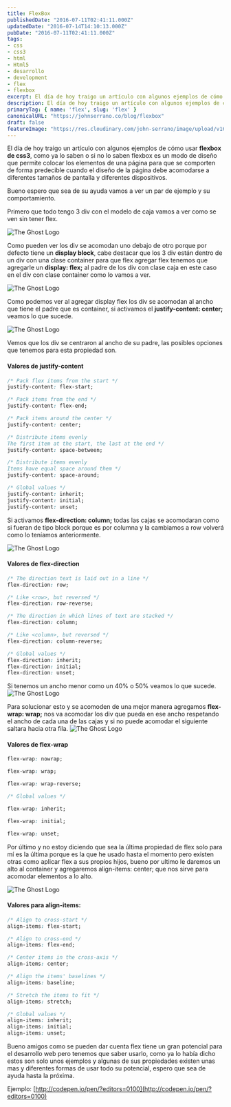 ```yaml
---
title: FlexBox
publishedDate: "2016-07-11T02:41:11.000Z"
updatedDate: "2016-07-14T14:10:13.000Z"
pubDate: "2016-07-11T02:41:11.000Z"
tags: 
- css
- css3
- html
- Html5
- desarrollo
- development
- flex
- flexbox
excerpt: El día de hoy traigo un artículo con algunos ejemplos de cómo usar flexbox de css3, como ya lo saben o si no lo saben flexbox es un modo de diseño que...
description: El día de hoy traigo un artículo con algunos ejemplos de cómo usar flexbox de css3, como ya lo saben o si no lo saben flexbox es un modo de diseño que...
primaryTag: { name: 'flex', slug: 'flex' }
canonicalURL: "https://johnserrano.co/blog/flexbox"
draft: false
featureImage: "https://res.cloudinary.com/john-serrano/image/upload/v1683566387/John%20Serrano/Blog%20Post/flexbox/flex_p3e9pz.jpg"
---
```


El día de hoy traigo un artículo con algunos ejemplos de cómo usar **flexbox de css3**, como ya lo saben o si no lo saben flexbox es un modo de diseño que permite colocar los elementos de una página para que se comporten de forma predecible cuando el diseño de la página debe acomodarse a diferentes tamaños de pantalla y diferentes dispositivos.

Bueno espero que sea de su ayuda vamos a ver un par de ejemplo y su comportamiento.

Primero que todo tengo 3 div con el modelo de caja vamos a ver como se ven sin tener flex.

![The Ghost Logo](https://res.cloudinary.com/john-serrano/image/upload/v1683575085/John%20Serrano/Blog%20Post/flexbox/flex_1_orapgs.jpg)

Como pueden ver los div se acomodan uno debajo de otro porque por defecto tiene un **display block**, cabe destacar que los 3 div están dentro de un div con una clase container para que flex agregar flex tenemos que agregarle un **display: flex;** al padre de los div con clase caja en este caso en el div con clase container como lo vamos a ver.

![The Ghost Logo](https://res.cloudinary.com/john-serrano/image/upload/v1683575085/John%20Serrano/Blog%20Post/flexbox/flex_2_bethcm.jpg)

Como podemos ver al agregar display flex los div se acomodan al ancho que tiene el padre que es container, si activamos el **justify-content: center;** veamos lo que sucede.

![The Ghost Logo](https://res.cloudinary.com/john-serrano/image/upload/v1683575084/John%20Serrano/Blog%20Post/flexbox/flex_3_wwyg3n.jpg)

Vemos que los div se centraron al ancho de su padre, las posibles opciones que tenemos para esta propiedad son.

#### Valores de justify-content

```css
/* Pack flex items from the start */
justify-content: flex-start;

/* Pack items from the end */
justify-content: flex-end;

/* Pack items around the center */ 
justify-content: center;

/* Distribute items evenly
The first item at the start, the last at the end */
justify-content: space-between;

/* Distribute items evenly
Items have equal space around them */
justify-content: space-around;

/* Global values */
justify-content: inherit;
justify-content: initial;
justify-content: unset;
```

Si activamos **flex-direction: column;** todas las cajas se acomodaran como si fueran de tipo block porque es por columna y la cambiamos a row volverá como lo teníamos anteriormente.

![The Ghost Logo](https://res.cloudinary.com/john-serrano/image/upload/v1683575085/John%20Serrano/Blog%20Post/flexbox/flex_4_jraye6.jpg)

#### Valores de flex-direction

```css
/* The direction text is laid out in a line */
flex-direction: row;

/* Like <row>, but reversed */
flex-direction: row-reverse;

/* The direction in which lines of text are stacked */
flex-direction: column;

/* Like <column>, but reversed */
flex-direction: column-reverse;

/* Global values */
flex-direction: inherit;
flex-direction: initial;
flex-direction: unset;
```
    

Si tenemos un ancho menor como un 40%  o 50% veamos lo que sucede.
![The Ghost Logo](https://res.cloudinary.com/john-serrano/image/upload/v1683575085/John%20Serrano/Blog%20Post/flexbox/flex_5_wlkq8i.jpg)

Para solucionar esto y se acomoden de una mejor manera agregamos **flex-wrap: wrap;** nos va acomodar los div que pueda en ese ancho respetando el ancho de cada una de las cajas y si no puede acomodar el siguiente saltara hacia otra fila.
![The Ghost Logo](https://res.cloudinary.com/john-serrano/image/upload/v1683575084/John%20Serrano/Blog%20Post/flexbox/flex_6_pn79iu.jpg)

#### Valores de flex-wrap

```css
flex-wrap: nowrap;

flex-wrap: wrap;

flex-wrap: wrap-reverse;

/* Global values */

flex-wrap: inherit;

flex-wrap: initial;

flex-wrap: unset;
```

Por último y no estoy diciendo que sea la última propiedad de flex solo para mí es la última porque es la que he usado hasta el momento pero existen otras como aplicar flex a sus propios hijos, bueno por ultimo le daremos un alto al container y agregaremos align-items: center; que nos sirve para acomodar elementos a lo alto.

![The Ghost Logo](https://res.cloudinary.com/john-serrano/image/upload/v1683575084/John%20Serrano/Blog%20Post/flexbox/flex_7_flkzbr.jpg)

#### Valores para align-items:

```css
/* Align to cross-start */
align-items: flex-start;

/* Align to cross-end */
align-items: flex-end;

/* Center items in the cross-axis */
align-items: center;

/* Align the items' baselines */
align-items: baseline;

/* Stretch the items to fit */
align-items: stretch;

/* Global values */
align-items: inherit;
align-items: initial;
align-items: unset;
```

Bueno amigos como se pueden dar cuenta flex tiene un gran potencial para el desarrollo web pero tenemos que saber usarlo, como ya lo había dicho estos son solo unos ejemplos y algunas de sus propiedades existen unas mas y diferentes formas de usar todo su potencial, espero que sea de ayuda hasta la próxima.

Ejemplo:
[http://codepen.io/pen/?editors=0100](http://codepen.io/pen/?editors=0100)
